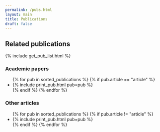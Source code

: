 ```yaml
---
permalink: /pubs.html
layout: main
title: Publications
draft: false
---
```


## Related publications 

{% include get_pub_list.html %}

### Academic papers
<ul>
  {% for pub in sorted_publications %}
     {% if pub.article == "article" %}
     <li> {% include print_pub.html pub=pub %} </li>
     {% endif %}
  {% endfor %}
</ul>

### Other articles

<ul>
  {% for pub in sorted_publications %}
     {% if pub.article != "article" %}
     <li> {% include print_pub.html pub=pub %} </li>
     {% endif %}
  {% endfor %}
</ul>
